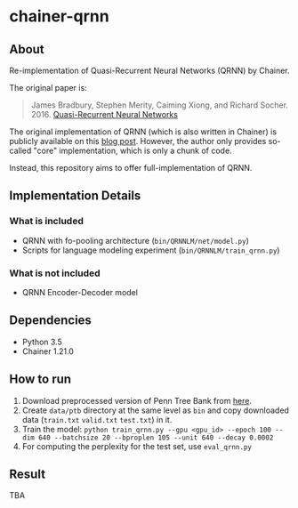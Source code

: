 # chainer-qrnn

## About
Re-implementation of Quasi-Recurrent Neural Networks (QRNN) by Chainer.

The original paper is:
>James Bradbury, Stephen Merity, Caiming Xiong, and Richard Socher. 2016. [Quasi-Recurrent Neural Networks](http://arxiv.org/abs/1611.01576)

The original implementation of QRNN (which is also written in Chainer) is publicly available on this [blog post](https://metamind.io/research/new-neural-network-building-block-allows-faster-and-more-accurate-text-understanding/). However, the author only provides so-called "core" implementation, which is only a chunk of code.

Instead, this repository aims to offer full-implementation of QRNN.

## Implementation Details
### What is included
* QRNN with fo-pooling architecture (`bin/QRNNLM/net/model.py`)
* Scripts for language modeling experiment (`bin/QRNNLM/train_qrnn.py`)

### What is not included
* QRNN Encoder-Decoder model

## Dependencies
* Python 3.5
* Chainer 1.21.0

## How to run
1. Download preprocessed version of Penn Tree Bank from [here](http://www.fit.vutbr.cz/˜imikolov/rnnlm/simple-examples.tgz).
2. Create `data/ptb` directory at the same level as `bin` and copy downloaded data (`train.txt` `valid.txt` `test.txt`) in it.
2. Train the model: `python train_qrnn.py --gpu <gpu_id> --epoch 100 --dim 640 --batchsize 20 --bproplen 105 --unit 640 --decay 0.0002`
3. For computing the perplexity for the test set, use `eval_qrnn.py`

## Result
TBA
